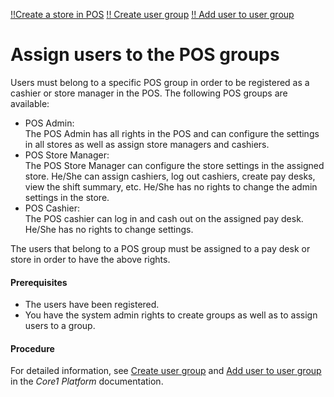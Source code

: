 [!!Create a store in POS](./06_CreateStore.md)
[!! Create user group](../../Core1Platform/AdministratingCore1/03_ManageGroups.md#create-user-group)
[!! Add user to user group](../../Core1Platform/AdministratingCore1/03_ManageGroups.md#add-user-to-user-group)



# Assign users to the POS groups

Users must belong to a specific POS group in order to be registered as a cashier or store manager in the POS.
The following POS groups are available:
- POS Admin:  
    The POS Admin has all rights in the POS and can configure the settings in all stores as well as assign store managers and cashiers.
- POS Store Manager:   
    The POS Store Manager can configure the store settings in the assigned store. He/She can assign cashiers, log out cashiers, create pay desks, view the shift summary, etc. He/She has no rights to change the admin settings in the store.
- POS Cashier:   
    The POS cashier can log in and cash out on the assigned pay desk. He/She has no rights to change settings.

The users that belong to a POS group must be assigned to a pay desk or store in order to have the above rights.


#### Prerequisites

- The users have been registered.
- You have the system admin rights to create groups as well as to assign users to a group.


#### Procedure

For detailed information, see [Create user group](../../Core1Platform/AdministratingCore1/03_ManageGroups.md#create-user-group) and [Add user to user group](../../Core1Platform/AdministratingCore1/03_ManageGroups.md#add-user-to-user-group) in the *Core1 Platform* documentation.


